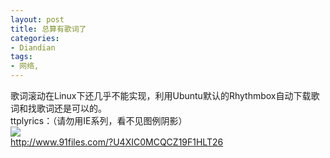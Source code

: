 ```yaml
---
layout: post
title: 总算有歌词了
categories:
- Diandian
tags:
- 网络, 
---
```

歌词滚动在Linux下还几乎不能实现，利用Ubuntu默认的Rhythmbox自动下载歌词和找歌词还是可以的。
<br />ttplyrics：（请勿用IE系列，看不见图例阴影）
<br />
<img src="http://m3.img.srcdd.com/farm5/d/2012/0627/10/F7AF9CBD68E91645205C568F3C991251_B500_900_465_417.PNG" />
<br />http://www.91files.com/?U4XIC0MCQCZ19F1HLT26